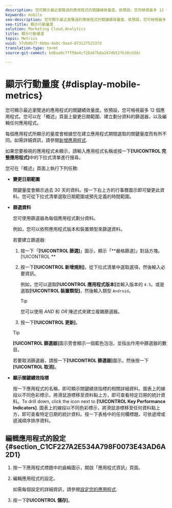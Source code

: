 ```yaml
---
description: 您可顯示最近瀏覽過的應用程式的關鍵績效量度。依預設，您可檢視最多 12 個應用程式。您可以在「概述」頁面上變更日期範圍、建立劃分資料的篩選器，以及編輯任何應用程式。
keywords: mobile
seo-description: 您可顯示最近瀏覽過的應用程式的關鍵績效量度。依預設，您可檢視最多 12 個應用程式。您可以在「概述」頁面上變更日期範圍、建立劃分資料的篩選器，以及編輯任何應用程式。
seo-title: 顯示行動量度
solution: Marketing Cloud,Analytics
title: 顯示行動量度
topic: Metrics
uuid: 57db0b77-6b0a-4a0c-9aad-0731275233fd
translation-type: tm+mt
source-git-commit: bd8aa0c7ff58e4cf28a67b8a107db52fb30cd3dc

---
```



# 顯示行動量度 {#display-mobile-metrics}

您可顯示最近瀏覽過的應用程式的關鍵績效量度。依預設，您可檢視最多 12 個應用程式。您可以在「概述」頁面上變更日期範圍、建立劃分資料的篩選器，以及編輯任何應用程式。

每個應用程式所顯示的量度會根據您在建立應用程式期間選取的關鍵量度而有所不同。如需詳細資訊，請參閱[新增應用程式](/help/using/manage-apps/t-new-app.md).

如果您要檢視的應用程式未顯示，請輸入應用程式名稱或按一下&#x200B;**[!UICONTROL 完整應用程式]**&#x200B;中的下拉式清單進行搜尋。

您可在「概述」頁面上執行下列任務:

* **變更日期範圍**

   關鍵量度會顯示過去 30 天的資料。按一下右上方的行事曆圖示即可變更此資料。您可從下拉式清單選取日期範圍或預先定義的時間範圍。

* **篩選資料**

   您可使用篩選器為每個應用程式劃分資料。

   例如，您可以依照應用程式版本和裝置類型來篩選資料。

   若要建立篩選器:

   1. 按一下「**[!UICONTROL 篩選]**」圖示，顯示「**嚴格篩選]」對話方塊。[!UICONTROL **
   1. 按一下&#x200B;**[!UICONTROL 新增規則]**，從下拉式清單中選取選項，然後輸入必要資訊。

      例如，您可以選取&#x200B;**[!UICONTROL 應用程式版本]**&#x200B;並輸入版本的 `4.5`。或是選取&#x200B;**[!UICONTROL 裝置類型]**，然後輸入類型 `Android`。

      >[!TIP]
      >
      >您可以使用 *AND* 和 *OR* 陳述式來建立複雜篩選器。

   1. 按一下&#x200B;**[!UICONTROL 更新]**。
   >[!TIP]
   >
   >**[!UICONTROL 篩選器]**&#x200B;圖示旁會顯示一個藍色泡泡，並指出作用中篩選器的數目。

   若要取消篩選器，請按一下&#x200B;**[!UICONTROL 篩選器]**&#x200B;圖示，然後按一下&#x200B;**[!UICONTROL 取消]**。

* **顯示關鍵績效指標**

   按一下應用程式的名稱，即可顯示關鍵績效指標的相關詳細資料。圖表上的線段以不同色彩標示，將滑鼠游標移至資料點上方，即可查看特定日期的統計資料。To drill down, click the icon next to **[!UICONTROL Key Performance Indicators]**. 圖表上的線段以不同色彩標示，將滑鼠游標移至任何資料點上方，即可查看特定日期的統計資料。按一下表格中的任何欄標題，可依遞增或遞減順序排序資料。

## 編輯應用程式的設定 {#section_C1CF227A2E534A798F0073E43AD6A2D1}

1. 按一下應用程式標題中的齒輪圖示，開啟「應用程式資訊」頁面。
1. 編輯應用程式的設定。

   如需每個設定的詳細資訊，請參閱[設定您的應用程式](/help/using/c-manage-app-settings/c-mob-confg-app/c-mob-confg-app.md).

1. 按一下&#x200B;**[!UICONTROL 儲存]**。
